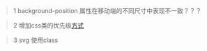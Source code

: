 > 1 background-position 属性在移动端的不同尺寸中表现不一致？？？

> 2 增加css类的优先级[方式](https://developer.mozilla.org/zh-CN/docs/Web/CSS/Specificity)

> 3 svg 使用class

